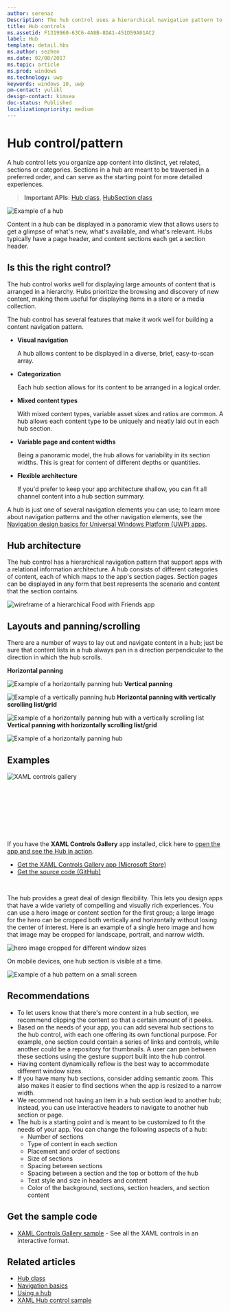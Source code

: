 ```yaml
---
author: serenaz
Description: The hub control uses a hierarchical navigation pattern to support apps with a relational information architecture.
title: Hub controls
ms.assetid: F1319960-63C6-4A8B-8DA1-451D59A01AC2
label: Hub
template: detail.hbs
ms.author: sezhen
ms.date: 02/08/2017
ms.topic: article
ms.prod: windows
ms.technology: uwp
keywords: windows 10, uwp
pm-contact: yulikl
design-contact: kimsea
doc-status: Published
localizationpriority: medium
---
```

# Hub control/pattern

 


A hub control lets you organize app content into distinct, yet related, sections or categories. Sections in a hub are meant to be traversed in a preferred order, and can serve as the starting point for more detailed experiences.

> **Important APIs**: [Hub class](https://msdn.microsoft.com/library/windows/apps/dn251843), [HubSection class](https://msdn.microsoft.com/library/windows/apps/dn251845)

![Example of a hub](images/hub_example_tablet.png)

Content in a hub can be displayed in a panoramic view that allows users to get a glimpse of what's new, what's available, and what's relevant. Hubs typically have a page header, and content sections each get a section header.


## Is this the right control?

The hub control works well for displaying large amounts of content that is arranged in a hierarchy. Hubs prioritize the browsing and discovery of new content, making them useful for displaying items in a store or a media collection.

The hub control has several features that make it work well for building a content navigation pattern.

-   **Visual navigation**

    A hub allows content to be displayed in a diverse, brief, easy-to-scan array.

-   **Categorization**

    Each hub section allows for its content to be arranged in a logical order.

-   **Mixed content types**

    With mixed content types, variable asset sizes and ratios are common. A hub allows each content type to be uniquely and neatly laid out in each hub section.

-   **Variable page and content widths**

    Being a panoramic model, the hub allows for variability in its section widths. This is great for content of different depths or quantities.

-   **Flexible architecture**

    If you'd prefer to keep your app architecture shallow, you can fit all channel content into a hub section summary.

A hub is just one of several navigation elements you can use; to learn more about navigation patterns and the other navigation elements, see the [Navigation design basics for Universal Windows Platform (UWP) apps](../basics/navigation-basics.md).

## Hub architecture

The hub control has a hierarchical navigation pattern that support apps with a relational information architecture. A hub consists of different categories of content, each of which maps to the app's section pages. Section pages can be displayed in any form that best represents the scenario and content that the section contains.

![wireframe of a hierarchical Food with Friends app](images/navigation_diagram_food_with_friends_app_new.png)

## Layouts and panning/scrolling

There are a number of ways to lay out and navigate content in a hub; just be sure that content lists in a hub always pan in a direction perpendicular to the direction in which the hub scrolls.

**Horizontal panning**

![Example of a horizontally panning hub](images/controls_hub_horizontal_pan.png)
**Vertical panning**

![Example of a vertically panning hub](images/controls_hub_vertical_pan.png)
**Horizontal panning with vertically scrolling list/grid**

![Example of a horizontally panning hub with a vertically scrolling list](images/controls_hub_horizontal_vertical_scroll.png)
**Vertical panning with horizontally scrolling list/grid**

![Example of a horizontally panning hub](images/controls_hub_vertical_horizontal_scroll.png)

## Examples

<div style="overflow: hidden; margin: 0 -8px;">
    <div style="float: left; margin: 0 8px 16px; min-width: calc(25% - 16px); max-width: calc(100% - 16px); width: calc((580px - 100%) * 580);">
        <div style="height: 133px; width: 100%">
            <img src="images/xaml-controls-gallery.png" alt="XAML controls gallery"></img>
        </div>
    </div>
    <div style="float: left; margin: -6px 8px 16px; min-width: calc(75% - 16px); max-width: calc(100% - 16px); width: calc((580px - 100%) * 580);">
        <p>If you have the <strong style="font-weight: semi-bold">XAML Controls Gallery</strong> app installed, click here to <a href="xamlcontrolsgallery:/item/Hub">open the app and see the Hub in action</a>.</p>
        <ul>
        <li><a href="https://www.microsoft.com/store/productId/9MSVH128X2ZT">Get the XAML Controls Gallery app (Microsoft Store)</a></li>
        <li><a href="https://github.com/Microsoft/Windows-universal-samples/tree/master/Samples/XamlUIBasics">Get the source code (GitHub)</a></li>
        </ul>
    </div>
</div>

The hub provides a great deal of design flexibility. This lets you design apps that have a wide variety of compelling and visually rich experiences. You can use a hero image or content section for the first group; a large image for the hero can be cropped both vertically and horizontally without losing the center of interest. Here is an example of a single hero image and how that image may be cropped for landscape, portrait, and narrow width.

![hero image cropped for different window sizes](images/hub_hero_cropped2.png)

On mobile devices, one hub section is visible at a time.

![Example of a hub pattern on a small screen](images/phone_hub_example.png)

## Recommendations

-   To let users know that there's more content in a hub section, we recommend clipping the content so that a certain amount of it peeks.
-   Based on the needs of your app, you can add several hub sections to the hub control, with each one offering its own functional purpose. For example, one section could contain a series of links and controls, while another could be a repository for thumbnails. A user can pan between these sections using the gesture support built into the hub control.
-   Having content dynamically reflow is the best way to accommodate different window sizes.
-   If you have many hub sections, consider adding semantic zoom. This also makes it easier to find sections when the app is resized to a narrow width.
-   We recommend not having an item in a hub section lead to another hub; instead, you can use interactive headers to navigate to another hub section or page.
-   The hub is a starting point and is meant to be customized to fit the needs of your app. You can change the following aspects of a hub:
    -   Number of sections
    -   Type of content in each section
    -   Placement and order of sections
    -   Size of sections
    -   Spacing between sections
    -   Spacing between a section and the top or bottom of the hub
    -   Text style and size in headers and content
    -   Color of the background, sections, section headers, and section content

## Get the sample code

- [XAML Controls Gallery sample](https://github.com/Microsoft/Windows-universal-samples/tree/master/Samples/XamlUIBasics) - See all the XAML controls in an interactive format.

## Related articles

- [Hub class](https://msdn.microsoft.com/library/windows/apps/dn251843)
- [Navigation basics](../basics/navigation-basics.md)
- [Using a hub](https://msdn.microsoft.com/library/windows/apps/xaml/dn308518)
- [XAML Hub control sample](http://go.microsoft.com/fwlink/p/?LinkID=310072)
